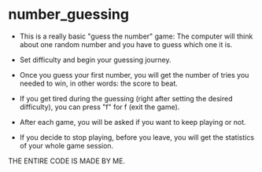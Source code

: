 # number_guessing

* This is a really basic "guess the number" game: The computer will think about one random number and you have to guess which one it is.

* Set difficulty and begin your guessing journey.

* Once you guess your first number, you will get the number of tries you needed to win, in other words: the score to beat.

* If you get tired during the guessing (right after setting the desired difficulty), you can press "f" for f (exit the game).

* After each game, you will be asked if you want to keep playing or not. 

* If you decide to stop playing, before you leave, you will get the statistics of your whole game session.

THE ENTIRE CODE IS MADE BY ME.
